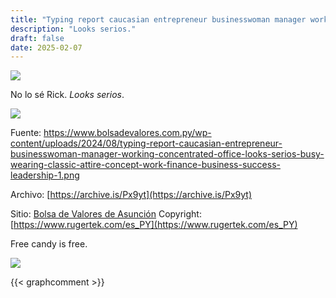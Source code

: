 ```yaml
---
title: "Typing report caucasian entrepreneur businesswoman manager working concentrated office looks serios busy wearing classic attire concept work finance business success leadership 1"
description: "Looks serios."
draft: false
date: 2025-02-07
---
```


![](https://img.shields.io/badge/document_v.-0.5-blue)

No lo sé Rick. _Looks serios_.

![](https://www.bolsadevalores.com.py/wp-content/uploads/2024/08/typing-report-caucasian-entrepreneur-businesswoman-manager-working-concentrated-office-looks-serios-busy-wearing-classic-attire-concept-work-finance-business-success-leadership-1.png)

Fuente: https://www.bolsadevalores.com.py/wp-content/uploads/2024/08/typing-report-caucasian-entrepreneur-businesswoman-manager-working-concentrated-office-looks-serios-busy-wearing-classic-attire-concept-work-finance-business-success-leadership-1.png

Archivo: [https://archive.is/Px9yt](https://archive.is/Px9yt)

Sitio: [Bolsa de Valores de Asunción](https://www.bolsadevalores.com.py)
Copyright: [https://www.rugertek.com/es_PY](https://www.rugertek.com/es_PY)

Free candy is free.

![](https://i.kinja-img.com/gawker-media/image/upload/s--vW-4fA_c--/c_fill,fl_progressive,g_center,h_900,q_80,w_1600/y2uu80y17kfptmvpvywb.jpg)

{{< graphcomment >}}


